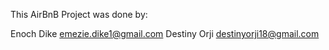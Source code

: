 This AirBnB Project was done by:

Enoch Dike <emezie.dike1@gmail.com>
Destiny Orji <destinyorji18@gmail.com>
